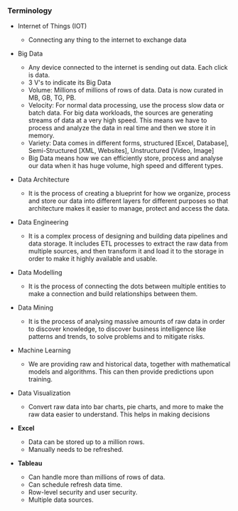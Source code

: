 ### Terminology
- Internet of Things (IOT)
  - Connecting any thing to the internet to exchange data
- Big Data
  - Any device connected to the internet is sending out data. Each click is data. 
  - 3 V's to indicate its Big Data
  - Volume: Millions of millions of rows of data. Data is now curated in MB, GB, TG, PB.
  - Velocity: For normal data processing, use the process slow data or batch data. For big data workloads, the sources are generating streams of data at a very high speed. This means we have to process and analyze the data in real time and then we store it in memory.
  - Variety: Data comes in different forms, structured [Excel, Database], Semi-Structured [XML, Websites], Unstructured [Video, Image]
  - Big Data means how we can efficiently store, process and analyse our data when it has huge volume, high speed and different types.

- Data Architecture
  - It is the process of creating a blueprint for how we organize, process and store our data into different layers for different purposes so that architecture makes it easier to manage, protect and access the data.
- Data Engineering
  - It is a complex process of designing and building data pipelines and data storage. It includes ETL processes to extract the raw data from multiple sources, and then transform it and load it to the storage in order to make it highly available and usable.
- Data Modelling
  - It is the process of connecting the dots between multiple entities to make a connection and build relationships between them.
- Data Mining
  - It is the process of analysing massive amounts of raw data in order to discover knowledge, to discover business intelligence like patterns and trends, to solve problems and to mitigate risks. 
- Machine Learning
  - We are providing raw and historical data, together with mathematical models and algorithms. This can then provide predictions upon training. 
- Data Visualization
  - Convert raw data into bar charts, pie charts, and more to make the raw data easier to understand. This helps in making decisions

- **Excel**
  - Data can be stored up to a million rows.
  - Manually needs to be refreshed.
- **Tableau**
  - Can handle more than millions of rows of data.
  - Can schedule refresh data time.
  - Row-level security and user security.
  - Multiple data sources.
